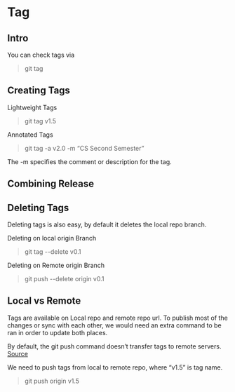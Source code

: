 # Tag

## Intro

You can check tags via

> git tag

## Creating Tags

Lightweight Tags

> git tag v1.5

Annotated Tags

> git tag -a v2.0 -m “CS Second Semester”

The -m specifies the comment or description for the tag.

## Combining Release

## Deleting Tags

Deleting tags is also easy, by default it deletes the local repo branch.

Deleting on local origin Branch

> git tag --delete v0.1

Deleting on Remote origin Branch

> git push --delete origin v0.1

## Local vs Remote

Tags are available on Local repo and remote repo url. To publish most of the changes or sync with each other, we would need an extra command to be ran in order to update both places.

By default, the git push command doesn’t transfer tags to remote servers. [Source](https://git-scm.com/book/en/v2/Git-Basics-Tagging)

We need to push tags from local to remote repo, where “v1.5” is tag name.

> git push origin v1.5

